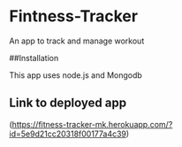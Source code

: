# Fintness-Tracker

<p>An app to track and manage workout</p>

##Installation
<p>This app uses node.js and Mongodb</p>

## Link to deployed app
(https://fitness-tracker-mk.herokuapp.com/?id=5e9d21cc20318f00177a4c39)
